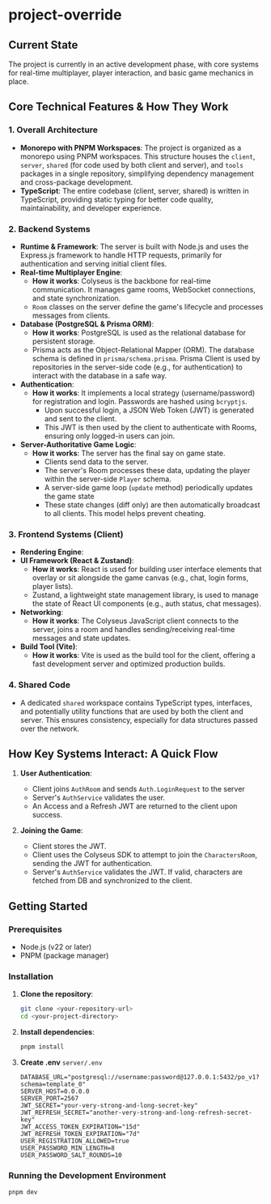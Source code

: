 # project-override

## Current State

The project is currently in an active development phase, with core systems for real-time multiplayer, player interaction, and basic game mechanics in place.

## Core Technical Features & How They Work

### 1. Overall Architecture

- **Monorepo with PNPM Workspaces**: The project is organized as a monorepo using PNPM workspaces. This structure houses the `client`, `server`, `shared` (for code used by both client and server), and `tools` packages in a single repository, simplifying dependency management and cross-package development.
- **TypeScript**: The entire codebase (client, server, shared) is written in TypeScript, providing static typing for better code quality, maintainability, and developer experience.

### 2. Backend Systems

- **Runtime & Framework**: The server is built with Node.js and uses the Express.js framework to handle HTTP requests, primarily for authentication and serving initial client files.
- **Real-time Multiplayer Engine**:
    - **How it works**: Colyseus is the backbone for real-time communication. It manages game rooms, WebSocket connections, and state synchronization.
    - `Room` classes on the server define the game's lifecycle and processes messages from clients.
- **Database (PostgreSQL & Prisma ORM)**:
    - **How it works**: PostgreSQL is used as the relational database for persistent storage.
    - Prisma acts as the Object-Relational Mapper (ORM). The database schema is defined in `prisma/schema.prisma`. Prisma Client is used by repositories in the server-side code (e.g., for authentication) to interact with the database in a safe way.
- **Authentication**:
    - **How it works**: It implements a local strategy (username/password) for registration and login. Passwords are hashed using `bcryptjs`.
        - Upon successful login, a JSON Web Token (JWT) is generated and sent to the client.
        - This JWT is then used by the client to authenticate with Rooms, ensuring only logged-in users can join.
- **Server-Authoritative Game Logic**:
    - **How it works**: The server has the final say on game state.
        - Clients send data to the server.
        - The server's Room processes these data, updating the player within the server-side `Player` schema.
        - A server-side game loop (`update` method) periodically updates the game state
        - These state changes (diff only) are then automatically broadcast to all clients. This model helps prevent cheating.

### 3. Frontend Systems (Client)

- **Rendering Engine**:
- **UI Framework (React & Zustand)**:
    - **How it works**: React is used for building user interface elements that overlay or sit alongside the game canvas (e.g., chat, login forms, player lists).
    - Zustand, a lightweight state management library, is used to manage the state of React UI components (e.g., auth status, chat messages).
- **Networking**:
    - **How it works**: The Colyseus JavaScript client connects to the server, joins a room and handles sending/receiving real-time messages and state updates.
- **Build Tool (Vite)**:
    - **How it works**: Vite is used as the build tool for the client, offering a fast development server and optimized production builds.

### 4. Shared Code

- A dedicated `shared` workspace contains TypeScript types, interfaces, and potentially utility functions that are used by both the client and server. This ensures consistency, especially for data structures passed over the network.

## How Key Systems Interact: A Quick Flow

1.  **User Authentication**:

    - Client joins `AuthRoom` and sends `Auth.LoginRequest` to the server
    - Server's `AuthService` validates the user.
    - An Access and a Refresh JWT are returned to the client upon success.

2.  **Joining the Game**:
    - Client stores the JWT.
    - Client uses the Colyseus SDK to attempt to join the `CharactersRoom`, sending the JWT for authentication.
    - Server's `AuthService` validates the JWT. If valid, characters are fetched from DB and synchronized to the client.

## Getting Started

### Prerequisites

- Node.js (v22 or later)
- PNPM (package manager)

### Installation

1.  **Clone the repository**:

    ```bash
    git clone <your-repository-url>
    cd <your-project-directory>
    ```

2.  **Install dependencies**:

    ```bash
    pnpm install
    ```

3.  **Create .env**
    `server/.env`
    ```
    DATABASE_URL="postgresql://username:password@127.0.0.1:5432/po_v1?schema=template_0"
    SERVER_HOST=0.0.0.0
    SERVER_PORT=2567
    JWT_SECRET="your-very-strong-and-long-secret-key"
    JWT_REFRESH_SECRET="another-very-strong-and-long-refresh-secret-key"
    JWT_ACCESS_TOKEN_EXPIRATION="15d"
    JWT_REFRESH_TOKEN_EXPIRATION="7d"
    USER_REGISTRATION_ALLOWED=true
    USER_PASSWORD_MIN_LENGTH=8
    USER_PASSWORD_SALT_ROUNDS=10
    ```

### Running the Development Environment

    pnpm dev
